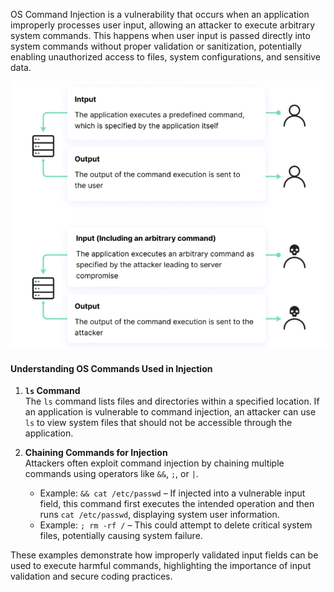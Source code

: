 

OS Command Injection is a vulnerability that occurs when an application improperly processes user input, allowing an attacker to execute arbitrary system commands. This happens when user input is passed directly into system commands without proper validation or sanitization, potentially enabling unauthorized access to files, system configurations, and sensitive data.

![OS Command Injection](./images/os.png)

#### Understanding OS Commands Used in Injection

1. **`ls` Command**  
The `ls` command lists files and directories within a specified location. If an application is vulnerable to command injection, an attacker can use `ls` to view system files that should not be accessible through the application.

2. **Chaining Commands for Injection**  
Attackers often exploit command injection by chaining multiple commands using operators like `&&`, `;`, or `|`.  

   - Example: `&& cat /etc/passwd` – If injected into a vulnerable input field, this command first executes the intended operation and then runs `cat /etc/passwd`, displaying system user information.  
   - Example: `; rm -rf /` – This could attempt to delete critical system files, potentially causing system failure.  

These examples demonstrate how improperly validated input fields can be used to execute harmful commands, highlighting the importance of input validation and secure coding practices.
